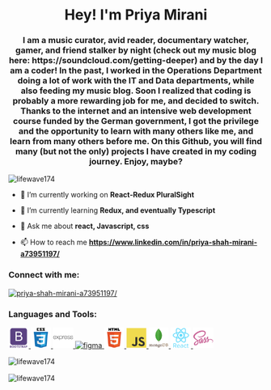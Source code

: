 <h1 align="center">Hey! I'm Priya Mirani</h1>
<h3 align="center">I am a music curator, avid reader, documentary watcher, gamer, and friend stalker by night (check out my music blog here: https://soundcloud.com/getting-deeper) and by the day I am a coder! In the past, I worked in the Operations Department doing a lot of work with the IT and Data departments, while also feeding my music blog. Soon I realized that coding is probably a more rewarding job for me, and decided to switch. Thanks to the internet and an intensive web development course funded by the German government, I got the privilege and the opportunity to learn with many others like me, and learn from many others before me. On this Github, you will find many (but not the only) projects I have created in my coding journey. Enjoy, maybe?</h3>

<p align="left"> <img src="https://komarev.com/ghpvc/?username=lifewave174&label=Profile%20views&color=0e75b6&style=flat" alt="lifewave174" /> </p>

- 🔭 I’m currently working on **React-Redux PluralSight**

- 🌱 I’m currently learning **Redux, and eventually Typescript**

- 💬 Ask me about **react, Javascript, css**

- 📫 How to reach me **https://www.linkedin.com/in/priya-shah-mirani-a73951197/**

<h3 align="left">Connect with me:</h3>
<p align="left">
<a href="https://linkedin.com/in/priya-shah-mirani-a73951197/" target="blank"><img align="center" src="https://raw.githubusercontent.com/rahuldkjain/github-profile-readme-generator/master/src/images/icons/Social/linked-in-alt.svg" alt="priya-shah-mirani-a73951197/" height="30" width="40" /></a>
</p>

<h3 align="left">Languages and Tools:</h3>
<p align="left"> <a href="https://getbootstrap.com" target="_blank" rel="noreferrer"> <img src="https://raw.githubusercontent.com/devicons/devicon/master/icons/bootstrap/bootstrap-plain-wordmark.svg" alt="bootstrap" width="40" height="40"/> </a> <a href="https://www.w3schools.com/css/" target="_blank" rel="noreferrer"> <img src="https://raw.githubusercontent.com/devicons/devicon/master/icons/css3/css3-original-wordmark.svg" alt="css3" width="40" height="40"/> </a> <a href="https://expressjs.com" target="_blank" rel="noreferrer"> <img src="https://raw.githubusercontent.com/devicons/devicon/master/icons/express/express-original-wordmark.svg" alt="express" width="40" height="40"/> </a> <a href="https://www.figma.com/" target="_blank" rel="noreferrer"> <img src="https://www.vectorlogo.zone/logos/figma/figma-icon.svg" alt="figma" width="40" height="40"/> </a> <a href="https://www.w3.org/html/" target="_blank" rel="noreferrer"> <img src="https://raw.githubusercontent.com/devicons/devicon/master/icons/html5/html5-original-wordmark.svg" alt="html5" width="40" height="40"/> </a> <a href="https://developer.mozilla.org/en-US/docs/Web/JavaScript" target="_blank" rel="noreferrer"> <img src="https://raw.githubusercontent.com/devicons/devicon/master/icons/javascript/javascript-original.svg" alt="javascript" width="40" height="40"/> </a> <a href="https://www.mongodb.com/" target="_blank" rel="noreferrer"> <img src="https://raw.githubusercontent.com/devicons/devicon/master/icons/mongodb/mongodb-original-wordmark.svg" alt="mongodb" width="40" height="40"/> </a> <a href="https://reactjs.org/" target="_blank" rel="noreferrer"> <img src="https://raw.githubusercontent.com/devicons/devicon/master/icons/react/react-original-wordmark.svg" alt="react" width="40" height="40"/> </a> <a href="https://sass-lang.com" target="_blank" rel="noreferrer"> <img src="https://raw.githubusercontent.com/devicons/devicon/master/icons/sass/sass-original.svg" alt="sass" width="40" height="40"/> </a> </p>

<p><img align="center" src="https://github-readme-stats.vercel.app/api/top-langs?username=lifewave174&show_icons=true&locale=en&layout=compact" alt="lifewave174" /></p>

<p><img align="center" src="https://github-readme-streak-stats.herokuapp.com/?user=lifewave174&" alt="lifewave174" /></p>
